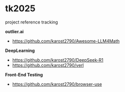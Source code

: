 # tk2025
project reference tracking

**outlier.ai**
- https://github.com/karost2790/Awesome-LLM4Math


**DeepLearning**
- https://github.com/karost2790/DeepSeek-R1
- https://github.com/karost2790/verl




**Front-End Testing**
- https://github.com/karost2790/browser-use
